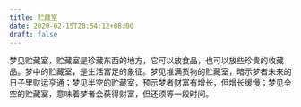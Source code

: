 ```yaml
---
title: 贮藏室
date: 2020-02-15T20:54:12+08:00
draft: false
---
```


梦见贮藏室，贮藏室是珍藏东西的地方，它可以放食品，也可以放些珍贵的收藏品。梦中的贮藏室，是生活富足的象征。梦见堆满货物的贮藏室，暗示梦者未来的日子里财运亨通；梦见半空的贮藏室，预示梦者财富有增长，但增长缓慢；梦见全空的贮藏室，意味着梦者会获得财富，但还须等一段时间。